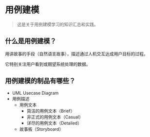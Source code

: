 # 用例建模

> 这是关于用例建模学习的知识汇总和实践。



## 什么是用例建模？

用讲故事的手段（自然语言故事），描述通过人机交互达成用户目标的过程。

它特别关注用户看到或期望系统处理的数据。



## 用例建模的制品有哪些？

- UML Usecase Diagram
- 用例描述
  - 用例文本
    - 简洁的用例文本（Brief）
    - 非正式的用例文本（Casual）
    - 详尽的用例文本（Detailed）
  - 故事板（Storyboard）



